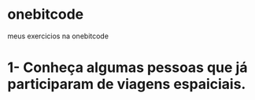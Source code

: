 ﻿# onebitcode
meus exercicios na onebitcode
# 1- Conheça algumas pessoas que já participaram de viagens espaiciais.
